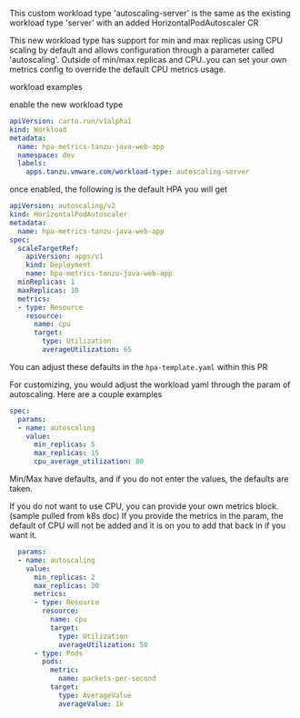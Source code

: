 This custom workload type 'autoscaling-server' is the same as the existing workload type 'server' with an added HorizontalPodAutoscaler CR


This new workload type has support for min and max replicas using CPU scaling by default and allows configuration through a parameter called 'autoscaling'. Outside of min/max replicas and CPU..you can set your own metrics config to override the default CPU metrics usage.

workload examples

enable the new workload type

``` yaml
apiVersion: carto.run/v1alpha1
kind: Workload
metadata:
  name: hpa-metrics-tanzu-java-web-app
  namespace: dev
  labels:
    apps.tanzu.vmware.com/workload-type: autoscaling-server
```


once enabled, the following is the default HPA you will get
```yaml
apiVersion: autoscaling/v2
kind: HorizontalPodAutoscaler
metadata:
  name: hpa-metrics-tanzu-java-web-app
spec:
  scaleTargetRef:
    apiVersion: apps/v1
    kind: Deployment
    name: hpa-metrics-tanzu-java-web-app
  minReplicas: 1
  maxReplicas: 10
  metrics:
  - type: Resource
    resource:
      name: cpu
      target:
        type: Utilization
        averageUtilization: 65
```

You can adjust these defaults in the `hpa-template.yaml` within this PR

For customizing, you would adjust the workload yaml through the param of autoscaling. Here are a couple examples
```yaml
spec:
  params:
  - name: autoscaling
    value:
      min_replicas: 5
      max_replicas: 15
      cpu_average_utilization: 80
```

Min/Max have defaults, and if you do not enter the values, the defaults are taken.


If you do not want to use CPU, you can provide your own metrics block. (sample pulled from k8s doc)
If you provide the metrics in the param, the default of CPU will not be added and it is on you to add that back in if you want it.

```yaml
  params:
  - name: autoscaling
    value:
      min_replicas: 2
      max_replicas: 30
      metrics:
      - type: Resource
        resource:
          name: cpu
          target:
            type: Utilization
            averageUtilization: 50
      - type: Pods
        pods:
          metric:
            name: packets-per-second
          target:
            type: AverageValue
            averageValue: 1k
```
